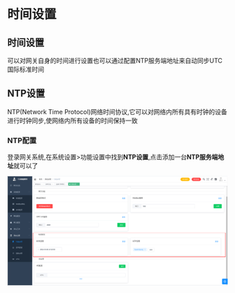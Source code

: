 # 时间设置

## 时间设置
可以对网关自身的时间进行设置也可以通过配置NTP服务端地址来自动同步UTC国际标准时间

## NTP设置
NTP(Network Time Protocol)网络时间协议,它可以对网络内所有具有时钟的设备进行时钟同步,使网络内所有设备的时间保持一致

### NTP配置
登录网关系统,在系统设置>功能设置中找到**NTP设置**,点击添加一台**NTP服务端地址**就可以了

![](/img/function_set-4.png)